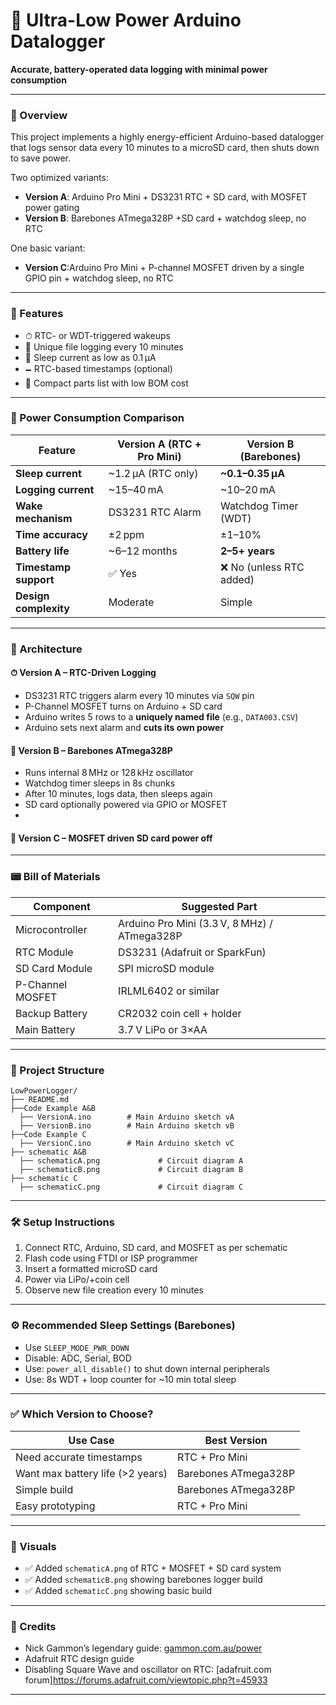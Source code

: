 # 🌱 Ultra-Low Power Arduino Datalogger

**Accurate, battery-operated data logging with minimal power consumption**

---

### 📘 Overview

This project implements a highly energy-efficient Arduino-based datalogger that logs sensor data every 10 minutes to a microSD card, then shuts down to save power.

Two optimized variants:

- **Version A**: Arduino Pro Mini + DS3231 RTC + SD card, with MOSFET power gating
- **Version B**: Barebones ATmega328P +SD card + watchdog sleep, no RTC

One basic variant: 
- **Version C**:Arduino Pro Mini + P-channel MOSFET driven by a single GPIO pin + watchdog sleep, no RTC
---

### 🚀 Features

- ⏱ RTC- or WDT-triggered wakeups
- 📂 Unique file logging every 10 minutes
- 🔋 Sleep current as low as 0.1 µA
- 🗕 RTC-based timestamps (optional)
- 📆 Compact parts list with low BOM cost

---

### 🔋 Power Consumption Comparison

| Feature               | Version A (RTC + Pro Mini) | Version B (Barebones)   |
| --------------------- | -------------------------- | ----------------------- |
| **Sleep current**     | \~1.2 µA (RTC only)        | **\~0.1–0.35 µA**       |
| **Logging current**   | \~15–40 mA                 | \~10–20 mA              |
| **Wake mechanism**    | DS3231 RTC Alarm           | Watchdog Timer (WDT)    |
| **Time accuracy**     | ±2 ppm                     | ±1–10%                  |
| **Battery life**      | \~6–12 months              | **2–5+ years**          |
| **Timestamp support** | ✅ Yes                      | ❌ No (unless RTC added) |
| **Design complexity** | Moderate                   | Simple                  |

---

### 🧐 Architecture

#### ⏱ Version A – RTC-Driven Logging

- DS3231 RTC triggers alarm every 10 minutes via `SQW` pin
- P-Channel MOSFET turns on Arduino + SD card
- Arduino writes 5 rows to a **uniquely named file** (e.g., `DATA003.CSV`)
- Arduino sets next alarm and **cuts its own power**

#### 🧮 Version B – Barebones ATmega328P

- Runs internal 8 MHz or 128 kHz oscillator
- Watchdog timer sleeps in 8s chunks
- After 10 minutes, logs data, then sleeps again
- SD card optionally powered via GPIO or MOSFET
- 
#### 🧮 Version C – MOSFET driven SD card power off
---

### 📟 Bill of Materials

| Component        | Suggested Part                               |
| ---------------- | -------------------------------------------- |
| Microcontroller  | Arduino Pro Mini (3.3 V, 8 MHz) / ATmega328P |
| RTC Module       | DS3231 (Adafruit or SparkFun)                |
| SD Card Module   | SPI microSD module                           |
| P-Channel MOSFET | IRLML6402 or similar                         |
| Backup Battery   | CR2032 coin cell + holder                    |
| Main Battery     | 3.7 V LiPo or 3×AA                           |

---

### 📁 Project Structure

```
LowPowerLogger/
├── README.md
├──Code Example A&B
  ├── VersionA.ino        # Main Arduino sketch vA
  ├── VersionB.ino        # Main Arduino sketch vB
├──Code Example C
  ├── VersionC.ino        # Main Arduino sketch vC
├── schematic A&B
  ├── schematicA.png             # Circuit diagram A
  ├── schematicB.png             # Circuit diagram B
├── schematic C
  ├── schematicC.png             # Circuit diagram C
```

---

### 🛠 Setup Instructions

1. Connect RTC, Arduino, SD card, and MOSFET as per schematic
2. Flash code using FTDI or ISP programmer
3. Insert a formatted microSD card
4. Power via LiPo/+coin cell
5. Observe new file creation every 10 minutes

---

### ⚙️ Recommended Sleep Settings (Barebones)

- Use `SLEEP_MODE_PWR_DOWN`
- Disable: ADC, Serial, BOD
- Use: `power_all_disable()` to shut down internal peripherals
- Use: 8s WDT + loop counter for \~10 min total sleep

---

### ✅ Which Version to Choose?

| Use Case                         | Best Version         |
| -------------------------------- | -------------------- |
| Need accurate timestamps         | RTC + Pro Mini       |
| Want max battery life (>2 years) | Barebones ATmega328P |
| Simple build                     | Barebones ATmega328P |
| Easy prototyping                 | RTC + Pro Mini       |

---

### 📸 Visuals

- ✅ Added `schematicA.png` of RTC + MOSFET + SD card system
- ✅ Added `schematicB.png` showing barebones logger build
- ✅ Added `schematicC.png` showing basic build

---

### 🤝 Credits

- Nick Gammon’s legendary guide: [gammon.com.au/power](http://www.gammon.com.au/power)
- Adafruit RTC design guide
- Disabling Square Wave and oscillator on RTC: [adafruit.com forum]https://forums.adafruit.com/viewtopic.php?t=45933
---

